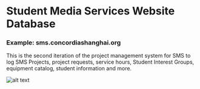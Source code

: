 # Student Media Services Website Database

<h3>Example: sms.concordiashanghai.org</h3>

This is the second iteration of the project management system for SMS to log SMS Projects, project requests, service hours, Student Interest Groups, equipment catalog, student information and more.


![alt text](https://github.com/NickDST/smsdb2/blob/master/readme_images/image_1.png)
